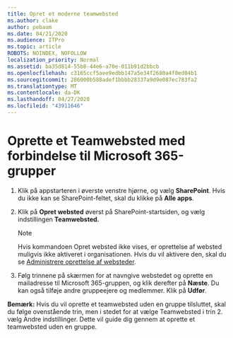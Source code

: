 ```yaml
---
title: Opret et moderne teamwebsted
ms.author: clake
author: pebaum
ms.date: 04/21/2020
ms.audience: ITPro
ms.topic: article
ROBOTS: NOINDEX, NOFOLLOW
localization_priority: Normal
ms.assetid: ba35d814-55b8-44e6-a70e-011b91d2bbcb
ms.openlocfilehash: c3165ccf5aee9edbb147a5e34f2680a4f0ed04b1
ms.sourcegitcommit: 286000b588adef1bbbb28337a9d9e087ec783fa2
ms.translationtype: MT
ms.contentlocale: da-DK
ms.lasthandoff: 04/27/2020
ms.locfileid: "43911646"
---
```

# <a name="create-an-microsoft-365-group-connected-team-site"></a>Oprette et Teamwebsted med forbindelse til Microsoft 365-grupper

1. Klik på appstarteren i øverste venstre hjørne, og vælg **SharePoint**. Hvis du ikke kan se SharePoint-feltet, skal du klikke på **Alle apps**.
    
2. Klik på **Opret websted** øverst på SharePoint-startsiden, og vælg indstillingen **Teamwebsted.** 
    
    > [!NOTE]
    > Hvis kommandoen Opret websted ikke vises, er oprettelse af websted muligvis ikke aktiveret i organisationen. Hvis du vil aktivere den, skal du se [Administrere oprettelse af websteder](https://go.microsoft.com/fwlink/?linkid=2009644). 
  
3. Følg trinnene på skærmen for at navngive webstedet og oprette en mailadresse til Microsoft 365-gruppen, og klik derefter på **Næste**. Du kan også tilføje andre gruppeejere og medlemmer. Klik på **Udfør**.
  
 **Bemærk:** Hvis du vil oprette et teamwebsted uden en gruppe tilsluttet, skal du følge ovenstående trin, men i stedet for at vælge Teamwebsted i trin 2. vælg Andre indstillinger. Dette vil guide dig gennem at oprette et teamwebsted uden en gruppe. 
    

